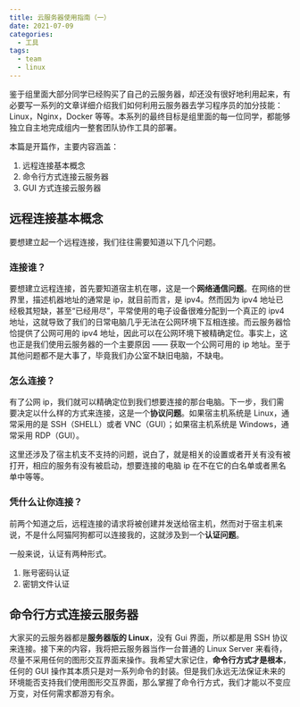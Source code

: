 ```yaml
---
title: 云服务器使用指南（一）
date: 2021-07-09
categories:
  - 工具
tags:
  - team
  - linux
---
```


鉴于组里面大部分同学已经购买了自己的云服务器，却还没有很好地利用起来，有必要写一系列的文章详细介绍我们如何利用云服务器去学习程序员的加分技能：Linux，Nginx，Docker 等等。本系列的最终目标是组里面的每一位同学，都能够独立自主地完成组内一整套团队协作工具的部署。

本篇是开篇作，主要内容涵盖：

1. 远程连接基本概念
2. 命令行方式连接云服务器
3. GUI 方式连接云服务器

<!-- more -->

## 远程连接基本概念

要想建立起一个远程连接，我们往往需要知道以下几个问题。

### 连接谁？

要想建立远程连接，首先要知道宿主机在哪，这是一个**网络通信问题**。在网络的世界里，描述机器地址的通常是 ip，就目前而言，是 ipv4。然而因为 ipv4 地址已经极其短缺，甚至“已经用尽”，平常使用的电子设备很难分配到一个真正的 ipv4 地址，这就导致了我们的日常电脑几乎无法在公网环境下互相连接。而云服务器恰恰提供了公网可用的 ipv4 地址，因此可以在公网环境下被精确定位。事实上，这也正是我们使用云服务器的一个主要原因 —— 获取一个公网可用的 ip 地址。至于其他问题都不是大事了，毕竟我们办公室不缺旧电脑，不缺电。

### 怎么连接？

有了公网 ip，我们就可以精确定位到我们想要连接的那台电脑。下一步，我们需要决定以什么样的方式来连接，这是一个**协议问题**。如果宿主机系统是 Linux，通常采用的是 SSH（SHELL）或者 VNC（GUI）；如果宿主机系统是 Windows，通常采用 RDP（GUI）。

这里还涉及了宿主机支不支持的问题，说白了，就是相关的设置或者开关有没有被打开，相应的服务有没有被启动，想要连接的电脑 ip 在不在它的白名单或者黑名单中等等。

### 凭什么让你连接？

前两个知道之后，远程连接的请求将被创建并发送给宿主机，然而对于宿主机来说，不是什么阿猫阿狗都可以连接我的，这就涉及到一个**认证问题**。

一般来说，认证有两种形式。

1. 账号密码认证
2. 密钥文件认证

## 命令行方式连接云服务器

大家买的云服务器都是**服务器版的 Linux**，没有 Gui 界面，所以都是用 SSH 协议来连接。接下来的内容，我将把云服务器当作一台普通的 Linux Server 来看待，尽量不采用任何的图形交互界面来操作。我希望大家记住，**命令行方式才是根本**，任何的 GUI 操作其本质只是对一系列命令的封装。但是我们永远无法保证未来的环境能否支持我们使用图形交互界面，那么掌握了命令行方式，我们才能以不变应万变，对任何需求都游刃有余。
